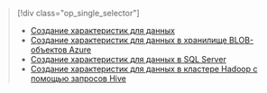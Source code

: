 > [!div class="op_single_selector"]
> * [Создание характеристик для данных](../articles/machine-learning/team-data-science-process/create-features.md)
> * [Создание характеристик для данных в хранилище BLOB-объектов Azure](../articles/machine-learning/team-data-science-process/create-features-blob.md)
> * [Создание характеристик для данных в SQL Server](../articles/machine-learning/team-data-science-process/create-features-sql-server.md)
> * [Создание характеристик для данных в кластере Hadoop с помощью запросов Hive](../articles/machine-learning/team-data-science-process/create-features-hive.md)
> 
> 

